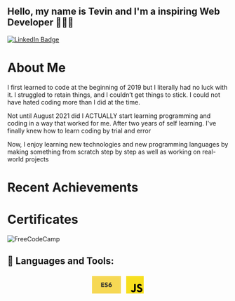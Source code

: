 
## <strong>Hello, my name is Tevin and I'm a inspiring Web Developer 👨🏾‍💻 </strong>

 <div id="badges">
  <a href="your-linkedin-URL">
    <img src="https://img.shields.io/badge/LinkedIn-blue?style=for-the-badge&logo=linkedin&logoColor=white" alt="LinkedIn Badge"/>
  </a>
  </div>

# About Me 



I first learned to code at the beginning of 2019 but I literally had no luck with it. I struggled to retain things, and I couldn’t get things to stick. I could not have hated coding more than I did at the time. 

Not until August 2021 did I ACTUALLY start learning programming and coding in a way that worked for me. After two years of self learning. I've finally knew how to learn coding by trial and error 

Now, I enjoy learning new technologies and new programming languages by making something from scratch step by step as well as working on real-world projects

# Recent Achievements 


# Certificates

 ![FreeCodeCamp](https://img.shields.io/badge/Freecodecamp-%23123.svg?&style=for-the-badge&logo=freecodecamp&logoColor=green)



















## 🧰 Languages and Tools:
<p align="center">
<img src="DB977E91-FF40-4766-9282-BA227F1339E0.jpeg" alt="ES6" height="40" style="vertical-align:top; margin:4px"> 
<img src="9361878B-CA7C-4900-8CDA-2AB4871CAD54.png" alt="JS" height ="40"  style="vertical-align:top; margin:4px"> 
</p>
